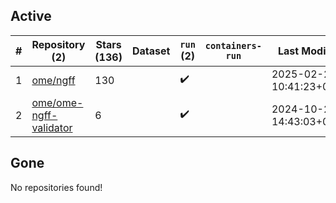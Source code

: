 ## Active
| # | Repository (2) | Stars (136) | Dataset | `run` (2) | `containers-run` | Last Modified |
| --- | --- | --- | --- | --- | --- | --- |
| 1 | [ome/ngff](https://github.com/ome/ngff) | 130 |  | :heavy_check_mark: |  | 2025-02-26 10:41:23+00:00 |
| 2 | [ome/ome-ngff-validator](https://github.com/ome/ome-ngff-validator) | 6 |  | :heavy_check_mark: |  | 2024-10-28 14:43:03+00:00 |

## Gone
No repositories found!
